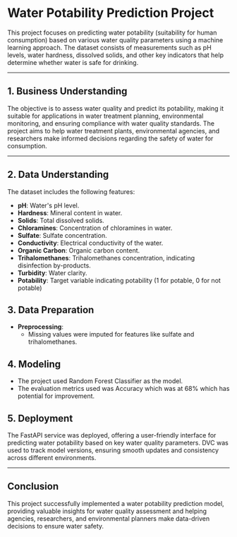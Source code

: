 # Water Potability Prediction Project

This project focuses on predicting water potability (suitability for human consumption) based on various water quality parameters using a machine learning approach. The dataset consists of measurements such as pH levels, water hardness, dissolved solids, and other key indicators that help determine whether water is safe for drinking.

---

## 1. Business Understanding
The objective is to assess water quality and predict its potability, making it suitable for applications in water treatment planning, environmental monitoring, and ensuring compliance with water quality standards. The project aims to help water treatment plants, environmental agencies, and researchers make informed decisions regarding the safety of water for consumption.

---

## 2. Data Understanding
The dataset includes the following features:
- **pH**: Water's pH level.
- **Hardness**: Mineral content in water.
- **Solids**: Total dissolved solids.
- **Chloramines**: Concentration of chloramines in water.
- **Sulfate**: Sulfate concentration.
- **Conductivity**: Electrical conductivity of the water.
- **Organic Carbon**: Organic carbon content.
- **Trihalomethanes**: Trihalomethanes concentration, indicating disinfection by-products.
- **Turbidity**: Water clarity.
- **Potability**: Target variable indicating potability (1 for potable, 0 for not potable)

## 3. Data Preparation
- **Preprocessing**:
  - Missing values were imputed for features like sulfate and trihalomethanes.

## 4. Modeling
- The project used Random Forest Classifier as the model.
- The evaluation metrics used was Accuracy which was at 68% which has potential for improvement. 
  
## 5. Deployment
The FastAPI service was deployed, offering a user-friendly interface for predicting water potability based on key water quality parameters. DVC was used to track model versions, ensuring smooth updates and consistency across different environments.

---

## Conclusion
This project successfully implemented a water potability prediction model, providing valuable insights for water quality assessment and helping agencies, researchers, and environmental planners make data-driven decisions to ensure water safety.
